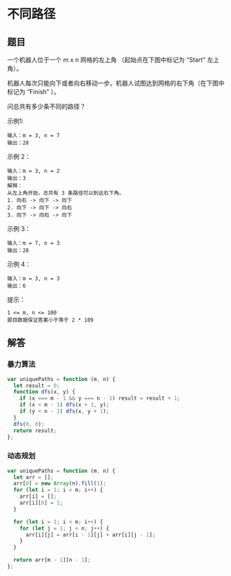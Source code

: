 # 不同路径

## 题目
一个机器人位于一个 m x n 网格的左上角 （起始点在下图中标记为 “Start” 左上角）。

机器人每次只能向下或者向右移动一步。机器人试图达到网格的右下角（在下图中标记为 “Finish” ）。

问总共有多少条不同的路径？

示例1:
```
输入：m = 3, n = 7
输出：28
```
示例 2：
```
输入：m = 3, n = 2
输出：3
解释：
从左上角开始，总共有 3 条路径可以到达右下角。
1. 向右 -> 向下 -> 向下
2. 向下 -> 向下 -> 向右
3. 向下 -> 向右 -> 向下
```
示例 3：
```
输入：m = 7, n = 3
输出：28
```
示例 4：
```
输入：m = 3, n = 3
输出：6
```

提示：
```
1 <= m, n <= 100
题目数据保证答案小于等于 2 * 109
```

## 解答

### 暴力算法
```js
var uniquePaths = function (m, n) {
  let result = 0;
  function dfs(x, y) {
    if (x === m - 1 && y === n - 1) result = result + 1;
    if (x < m - 1) dfs(x + 1, y);
    if (y < n - 1) dfs(x, y + 1);
  }
  dfs(0, 0);
  return result;
};
```

### 动态规划
```js
var uniquePaths = function (m, n) {
  let arr = [];
  arr[0] = new Array(n).fill(1);
  for (let i = 1; i < m; i++) {
    arr[i] = [];
    arr[i][0] = 1;
  }

  for (let i = 1; i < m; i++) {
    for (let j = 1; j < n; j++) {
      arr[i][j] = arr[i - 1][j] + arr[i][j - 1];
    }
  }

  return arr[m - 1][n - 1];
};
```